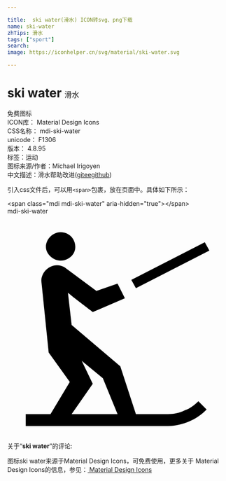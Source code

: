 ```yaml
---

title:  ski water(滑水) ICON转svg、png下载
name: ski-water
zhTips: 滑水
tags: ["sport"]
search: 
image: https://iconhelper.cn/svg/material/ski-water.svg

---
```


# ski water  <small style="font-size: 60%;font-weight: 100">滑水</small>


<div class="detail-page">
<p>
<span><span class="badge-success badge">免费图标</span> </span>
<br/>
<span>
ICON库：
<span class="badge-secondary badge">Material Design Icons</span> 
</span>
<br/>
<span>
CSS名称：
<span class="badge-secondary badge">mdi-ski-water</span> 
</span>
<br/>
<span>
unicode：
<span class="badge-secondary badge">F1306</span> 
<copy-btn content='F1306' btn-title=""></copy-btn>
<copy-btn :content='String.fromCodePoint(parseInt("F1306", 16))' btn-title="复制U"></copy-btn>
</span>
<br/>
<span>
版本：
<span class="badge-secondary badge">4.8.95</span> 
</span><br/><span>标签：<span class="badge-light badge"><router-link to="/tags/sport.html">运动</router-link></span></span>
<br/>
<span>图标来源/作者：<span class="badge-light badge">Michael Irigoyen</span></span> 
<br/>
<span class="zh-detail">中文描述：<span class="badge-primary badge">滑水</span><span class="help-link"><span>帮助改进</span>(<a href="https://gitee.com/liuwave/icon-helper/edit/master/json/material/ski-water.json" target="_blank" rel="noopener noreferrer">gitee</a><a href="https://github.com/liuwave/icon-helper/edit/master/json/material/ski-water.json" target="_blank" rel="noopener noreferrer">github</a></span>)</span><br/>
</p>
</div>
<div class="alert alert-dark">
  <i class="mdi mdi-ski-water mdi-48px"></i>
  <i class="mdi mdi-ski-water mdi-36px"></i>
  <i class="mdi mdi-ski-water mdi-24px"></i>
  <i class="mdi mdi-ski-water mdi-18px"></i>
</div>
<div>
  <p>引入css文件后，可以用<code>&lt;span&gt;</code>包裹，放在页面中。具体如下所示：    
  </p>
  <div class="alert alert-primary" style="font-size: 14px">
    &lt;span class="mdi mdi-ski-water" aria-hidden="true"&gt;&lt;/span&gt;
    <copy-btn content='<span class="mdi mdi-ski-water" aria-hidden="true"></span>'></copy-btn>
  </div>
  <div class="alert alert-secondary">
    <i class="mdi mdi-ski-water"
    style="font-size: 24px"
    aria-hidden="true"></i> mdi-ski-water
    <copy-btn content="mdi-ski-water" btn-title="复制图标名称"></copy-btn>
  </div>
</div>
<div id="svg" class="svg-wrap">
<svg xmlns="http://www.w3.org/2000/svg" viewBox="0 0 24 24"><path d="M4.2 3.5C4.2 2.7 4.9 1.9 5.8 1.9C6.7 1.9 7.4 2.6 7.4 3.5S6.6 5 5.8 5 4.2 4.3 4.2 3.5M22 3.9L21.5 3L13.5 7.1L14 8L22 3.9M20.8 20.3L21.7 21.2C21.1 21.8 20.5 22.2 19.8 22.5S18.3 23 17.5 23H2V21.7H4.7L6.8 18.2L4.5 15L3.7 7.2C3.7 6.3 4.5 5.5 5.4 5.5C5.7 5.5 6 5.6 6.2 5.7L9.7 8.3L12 7.5L12.8 9.1L9.3 10.6C9.2 10.5 7.7 9.4 6.6 8.5L7 12L12.3 16.5L14 21.7H17.5C18.1 21.7 18.7 21.6 19.3 21.3C19.9 21.1 20.4 20.7 20.8 20.3M7 21.7H12L10.4 17.8L8.1 15.9L9.3 18.4L7 21.7Z" /></svg>
</div>
<detail full-name='mdi-ski-water'></detail>
<div class="icon-detail__container">
<p>关于“<b>ski water</b>”的评论:</p>
</div>
<Vssue title="关于“ski water”的评论" />    
<div><p>图标ski water来源于Material Design Icons，可免费使用，更多关于 Material Design Icons的信息，参见：<a target="_blank" href="https://iconhelper.cn/material.html"> Material Design Icons</a>
</p></div>
